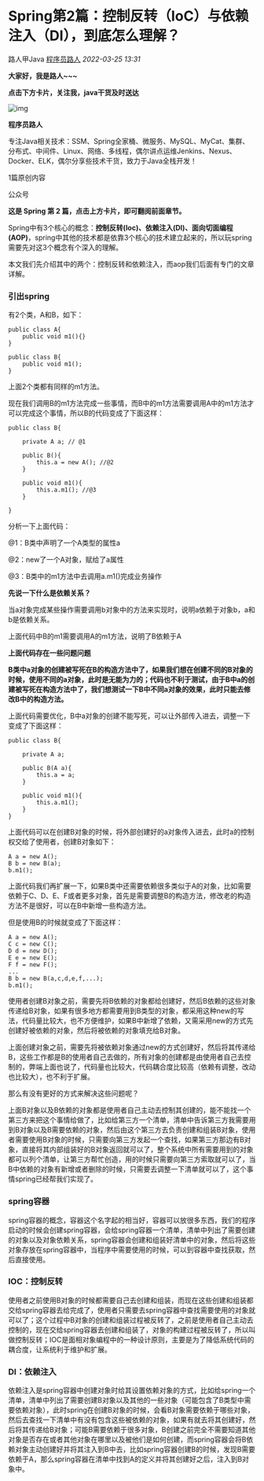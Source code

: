 # Spring第2篇：控制反转（IoC）与依赖注入（DI），到底怎么理解？

路人甲Java [程序员路人](javascript:void(0);) *2022-03-25 13:31*

**大家好，我是路人~~~**

**点击下方卡片，关注我，java干货及时送达**

![img](http://mmbiz.qpic.cn/mmbiz_png/kvBL17F8Dr1MFuX9tnHDHzic6yBpLSiaTibZLKcia9tHwm7aFueNjgoAIibdqXibicAUEia87xvDN77VhfDKbo59BJCwlw/0?wx_fmt=png)

**程序员路人**

专注Java相关技术：SSM、Spring全家桶、微服务、MySQL、MyCat、集群、分布式、中间件、Linux、网络、多线程，偶尔讲点运维Jenkins、Nexus、Docker、ELK，偶尔分享些技术干货，致力于Java全栈开发！

1篇原创内容



公众号

**这是 Spring 第 2 篇，点击上方卡片，即可翻阅前面章节。**

Spring中有3个核心的概念：**控制反转(Ioc)、依赖注入(DI)、面向切面编程(AOP)**，spring中其他的技术都是依靠3个核心的技术建立起来的，所以玩spring需要先对这3个概念有个深入的理解。

本文我们先介绍其中的两个：控制反转和依赖注入，而aop我们后面有专门的文章详解。

### 引出spring

有2个类，A和B，如下：

```
public class A{
    public void m1(){}
}

public class B{
    public void m1();
}
```

上面2个类都有同样的m1方法。

现在我们调用B的m1方法完成一些事情，而B中的m1方法需要调用A中的m1方法才可以完成这个事情，所以B的代码变成了下面这样：

```
public class B{

    private A a; // @1

    public B(){
        this.a = new A(); //@2
    }

    public void m1(){
        this.a.m1(); //@3
    }

}
```

分析一下上面代码：

@1：B类中声明了一个A类型的属性a

@2：new了一个A对象，赋给了a属性

@3：B类中的m1方法中去调用a.m1()完成业务操作

**先说一下什么是依赖关系？**

当a对象完成某些操作需要调用b对象中的方法来实现时，说明a依赖于对象b，a和b是依赖关系。

上面代码中B的m1需要调用A的m1方法，说明了B依赖于A

**上面代码存在一些问题问题**

**B类中a对象的创建被写死在B的构造方法中了，如果我们想在创建不同的B对象的时候，使用不同的a对象，此时是无能为力的；代码也不利于测试，由于B中a的创建被写死在构造方法中了，我们想测试一下B中不同a对象的效果，此时只能去修改B中的构造方法。**

上面代码需要优化，B中a对象的创建不能写死，可以让外部传入进去，调整一下变成了下面这样：

```
public class B{

    private A a;

    public B(A a){
        this.a = a;
    }

    public void m1(){
        this.a.m1(); 
    }
}
```

上面代码可以在创建B对象的时候，将外部创建好的a对象传入进去，此时a的控制权交给了使用者，创建B对象如下：

```
A a = new A();
B b = new B(a);
b.m1();
```

上面代码我们再扩展一下，如果B类中还需要依赖很多类似于A的对象，比如需要依赖于C、D、E、F或者更多对象，首先是需要调整B的构造方法，修改老的构造方法不是很好，可以在B中新增一些构造方法。

但是使用B的时候就变成了下面这样：

```
A a = new A();
C c = new C();
D d = new D();
E e = new E();
F f = new F();
...
B b = new B(a,c,d,e,f,...);
b.m1();
```

使用者创建B对象之前，需要先将B依赖的对象都给创建好，然后B依赖的这些对象传递给B对象，如果有很多地方都需要用到B类型的对象，都采用这种new的写法，代码量比较大，也不方便维护，如果B中新增了依赖，又需采用new的方式先创建好被依赖的对象，然后将被依赖的对象填充给B对象。

上面创建对象之前，需要先将被依赖对象通过new的方式创建好，然后将其传递给B，这些工作都是B的使用者自己去做的，所有对象的创建都是由使用者自己去控制的，弊端上面也说了，代码量也比较大，代码耦合度比较高（依赖有调整，改动也比较大），也不利于扩展。

那么有没有更好的方式来解决这些问题呢？

上面B对象以及B依赖的对象都是使用者自己主动去控制其创建的，能不能找一个第三方来把这个事情给做了，比如给第三方一个清单，清单中告诉第三方我需要用到B对象以及B需要依赖的对象，然后由这个第三方去负责创建和组装B对象，使用者需要使用B对象的时候，只需要向第三方发起一个查找，如果第三方那边有B对象，直接将其内部组装好的B对象返回就可以了，整个系统中所有需要用到的对象都可以列个清单，让第三方帮忙创造，用的时候只需要向第三方索取就可以了，当B中依赖的对象有新增或者删除的时候，只需要去调整一下清单就可以了，这个事情spring已经帮我们实现了。

### spring容器

spring容器的概念，容器这个名字起的相当好，容器可以放很多东西，我们的程序启动的时候会创建spring容器，会给spring容器一个清单，清单中列出了需要创建的对象以及对象依赖关系，spring容器会创建和组装好清单中的对象，然后将这些对象存放在spring容器中，当程序中需要使用的时候，可以到容器中查找获取，然后直接使用。

### IOC：控制反转

使用者之前使用B对象的时候都需要自己去创建和组装，而现在这些创建和组装都交给spring容器去给完成了，使用者只需要去spring容器中查找需要使用的对象就可以了；这个过程中B对象的创建和组装过程被反转了，之前是使用者自己主动去控制的，现在交给spring容器去创建和组装了，对象的构建过程被反转了，所以叫做控制反转；IOC是面相对象编程中的一种设计原则，主要是为了降低系统代码的耦合度，让系统利于维护和扩展。

### DI：依赖注入

依赖注入是spring容器中创建对象时给其设置依赖对象的方式，比如给spring一个清单，清单中列出了需要创建B对象以及其他的一些对象（可能包含了B类型中需要依赖对象），此时spring在创建B对象的时候，会看B对象需要依赖于哪些对象，然后去查找一下清单中有没有包含这些被依赖的对象，如果有就去将其创建好，然后将其传递给B对象；可能B需要依赖于很多对象，B创建之前完全不需要知道其他对象是否存在或者其他对象在哪里以及被他们是如何创建，而spring容器会将B依赖对象主动创建好并将其注入到B中去，比如spring容器创建B的时候，发现B需要依赖于A，那么spring容器在清单中找到A的定义并将其创建好之后，注入到B对象中。